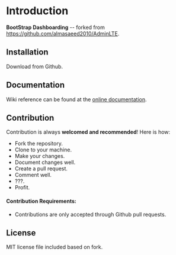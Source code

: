 Introduction
============

**BootStrap Dashboarding** -- forked from https://github.com/almasaeed2010/AdminLTE.

Installation
------------

Download from Github.

Documentation
-------------
Wiki reference can be found at the [online documentation](https://almsaeedstudio.com/themes/AdminLTE/documentation/index.html).

Contribution
------------
Contribution is always **welcomed and recommended**! Here is how:

- Fork the repository.
- Clone to your machine.
- Make your changes.
- Document changes well.
- Create a pull request.
- Comment well.
- ???.
- Profit.

#### Contribution Requirements:

- Contributions are only accepted through Github pull requests.

License
-------
MIT license file included based on fork.
